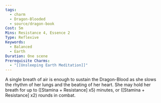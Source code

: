 ```yaml
---
tags:
  - charm
  - Dragon-Blooded
  - source/dragon-book
Cost: 5m
Mins: Resistance 4, Essence 2
Type: Reflexive
Keywords:
  - Balanced
  - Earth
Duration: One scene
Prerequisite Charms:
  - "[[Unsleeping Earth Meditation]]"
---
```

A single breath of air is enough to sustain the Dragon-Blood as she slows the rhythm of her lungs and the beating of her heart. She may hold her breath for up to ([Stamina + Resistance] x5) minutes, or ([Stamina + Resistance] x2) rounds in combat.